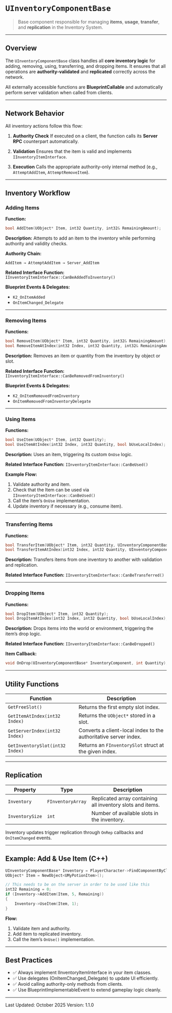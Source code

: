 ﻿---
sidebar_label: 'Inventory Component'
sidebar_position: 3
---

# `UInventoryComponentBase`

> Base component responsible for managing **items**, **usage**, **transfer**, and **replication** in the Inventory System.

---

## Overview

The `UInventoryComponentBase` class handles all **core inventory logic** for adding, removing, using, transferring, and dropping items.
It ensures that all operations are **authority-validated** and **replicated** correctly across the network.

All externally accessible functions are **BlueprintCallable** and automatically perform server validation when called from clients.

---

## Network Behavior

All inventory actions follow this flow:

1. **Authority Check**
   If executed on a client, the function calls its **Server RPC** counterpart automatically.

2. **Validation**
   Ensures that the item is valid and implements `IInventoryItemInterface`.

3. **Execution**
   Calls the appropriate authority-only internal method (e.g., `AttemptAddItem`, `AttemptRemoveItem`).

---

## Inventory Workflow

### Adding Items

**Function:**

```cpp
bool AddItem(UObject* Item, int32 Quantity, int32& RemainingAmount);
```

**Description:**
Attempts to add an item to the inventory while performing authority and validity checks.

**Authority Chain:**

```
AddItem → AttemptAddItem → Server_AddItem
```

**Related Interface Function:**
`IInventoryItemInterface::CanBeAddedToInventory()`

**Blueprint Events & Delegates:**

* `K2_OnItemAdded`
* `OnItemChanged_Delegate`



---

### Removing Items

**Functions:**

```cpp
bool RemoveItem(UObject* Item, int32 Quantity, int32& RemainingAmount);
bool RemoveItemAtIndex(int32 Index, int32 Quantity, int32& RemainingAmount, bool bUseLocalIndex);
```

**Description:**
Removes an item or quantity from the inventory by object or slot.

**Related Interface Function:**
`IInventoryItemInterface::CanBeRemovedFromInventory()`

**Blueprint Events & Delegates:**

* `K2_OnItemRemovedFromInventory`
* `OnItemRemovedFromInventoryDelegate`

---

### Using Items

**Functions:**

```cpp
bool UseItem(UObject* Item, int32 Quantity);
bool UseItemAtIndex(int32 Index, int32 Quantity, bool bUseLocalIndex);
```

**Description:**
Uses an item, triggering its custom `OnUse` logic.

**Related Interface Function:**
`IInventoryItemInterface::CanBeUsed()`

**Example Flow:**

1. Validate authority and item.
2. Check that the Item can be used via `IInventoryItemInterface::CanBeUsed()`
3. Call the item’s `OnUse` implementation.
4. Update inventory if necessary (e.g., consume item).

---

### Transferring Items

**Functions:**

```cpp
bool TransferItem(UObject* Item, int32 Quantity, UInventoryComponentBase* TargetInventory);
bool TransferItemAtIndex(int32 Index, int32 Quantity, UInventoryComponentBase* TargetInventory, bool bUseLocalIndex);
```

**Description:**
Transfers items from one inventory to another with validation and replication.

**Related Interface Function:**
`IInventoryItemInterface::CanBeTransferred()`

---

### Dropping Items

**Functions:**

```cpp
bool DropItem(UObject* Item, int32 Quantity);
bool DropItemAtIndex(int32 Index, int32 Quantity, bool bUseLocalIndex);
```

**Description:**
Drops items into the world or environment, triggering the item’s drop logic.

**Related Interface Function:**
`IInventoryItemInterface::CanBeDropped()`

**Item Callback:**

```cpp
void OnDrop(UInventoryComponentBase* InventoryComponent, int Quantity);
```

---

## Utility Functions

| Function                        | Description                                                      |
| ------------------------------- | ---------------------------------------------------------------- |
| `GetFreeSlot()`                 | Returns the first empty slot index.                              |
| `GetItemAtIndex(int32 Index)`   | Returns the `UObject*` stored in a slot.                         |
| `GetServerIndex(int32 Index)`   | Converts a client-local index to the authoritative server index. |
| `GetInventorySlot(int32 Index)` | Returns an `FInventorySlot` struct at the given index.           |

---

## Replication

| Property        | Type              | Description                                                |
| --------------- | ----------------- | ---------------------------------------------------------- |
| `Inventory`     | `FInventoryArray` | Replicated array containing all inventory slots and items. |
| `InventorySize` | `int`             | Number of available slots in the inventory.                |

Inventory updates trigger replication through `OnRep` callbacks and `OnItemChanged` events.

---

## Example: Add & Use Item (C++)

```cpp
UInventoryComponentBase* Inventory = PlayerCharacter->FindComponentByClass<UInventoryComponentBase>();
UObject* Item = NewObject<UMyPotionItem>();

// This needs to be on the server in order to be used like this
int32 Remaining = 0;
if (Inventory->AddItem(Item, 5, Remaining))
{
    Inventory->UseItem(Item, 1);
}
```

**Flow:**

1. Validate item and authority.
2. Add item to replicated inventory.
3. Call the item’s `OnUse()` implementation.

---

## Best Practices
- ✅ Always implement IInventoryItemInterface in your item classes.
- ✅ Use delegates (OnItemChanged_Delegate) to update UI efficiently.
- ✅ Avoid calling authority-only methods from clients.
- ✅ Use BlueprintImplementableEvent to extend gameplay logic cleanly.

---
Last Updated: October 2025
Version: 1.1.0
